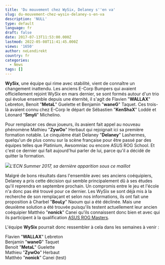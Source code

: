 ```yaml
---
title: 'Du mouvement chez WySix, Delaney s''en va'
slug: du-mouvement-chez-wysix-delaney-s-en-va
description: 'NULL'
type: default
language: fr
draft: false
date: 2017-07-13T11:53:00.000Z
lastmod: 2022-05-08T11:41:45.000Z
views: '1650'
author: neLendirekt
country: fr
categories:
  - News
tags: []
---
```

**WySix**, une équipe qui rime avec stabilité, vient de connaître un changement inattendu. Les anciens E-Corp Bumpers qui avaient officiellement rejoint WySix en mars dernier, se sont formés autour d'un trio qui évolue ensemble depuis une éternité, il s'agit de Flavien "**WALLAX**" Lebreton, Benoit "**MetaL**" Guelette et Benjamin "**waneG**" Taquet. Ces trois-là avaient connu chez E-Corp le départ de Sébastien "**KenShaX**" Loddé et Léonard "**Smyli**" Michelino.

Pour remplacer ces deux joueurs, ils avaient fait appel au nouveau phénomène Mathieu "**ZywOo**" Herbaut qui rejoignait ici sa première formation notable. Le cinquième était Delaney "**Delaney**" Lashermes, quelqu'un de plus connu sur la scène française pour être passé par des équipes telles que Platinium, Awsomniac ou encore ASUS ROG School. Et c'est ce dernier qui fait aujourd'hui parler de lui, parce qu'il a décidé de quitter la formation.

![](/storage/images/5967580c91160_600px-delaney-at-esl-championnat-national-summer-2017jpg.jpg)_L'ECN Summer 2017, sa dernière apparition sous ce maillot_

Malgré de bons résultats dans l'ensemble avec ses anciens coéquipiers, Delaney a pris cette décision qui semble principalement dû à ses études qu'il reprendra en septembre prochain. Un compromis entre le jeu et l'école n'a donc pas été trouvé pour ce dernier. Les WySix se sont déjà mis à la recherche de son remplaçant et selon nos informations, ils ont fait une proposition à Charbel "**BouLy**" Naoum qui a été déclinée. Mais une deuxième solution a été trouvée puisqu'ils testent actuellement leur ancien coéquipier Matthéo "**nonick**" Canei qu'ils connaissent donc bien et avec qui ils participent à la qualification [ASUS ROG Masters](https://play.eslgaming.com/counterstrike/csgo/csgo/major/asus-rog-masters-france-qualifier2-2017/rankings/).

L'équipe **WySix** pourrait donc ressembler à cela dans les semaines à venir :

Flavien "**WALLAX**" Lebreton  
Benjamin "**waneG**" Taquet  
Benoit "**MetaL**" Guelette  
Mathieu "**ZywOo**" Herbaut  
Matthéo "**nonick**" Canei (test)

